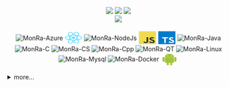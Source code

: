 <!--Hello
<h2><img src="https://emojis.slackmojis.com/emojis/images/1531849430/4246/blob-sunglasses.gif?1531849430" width="30"/> Hi There👋 , I'm MonRá! <img src="https://media.giphy.com/media/12oufCB0MyZ1Go/giphy.gif" width="50"><img src="https://i.giphy.com/9KawrQzIwdAYg.webp" width="50"></h2>
-->

<div>
  </p>
  <div align="center">
   <a href="https://www.facebook.com/ramon.chaib" target="_blank"><img src="https://img.shields.io/badge/-Facebook-%230077B5?style=for-the-badge&logo=facebook&logoColor=white" target="_blank"></a> 
  <a href="https://www.instagram.com/monrapps/" target="_blank"><img src="https://img.shields.io/badge/-Instagram-%23E4405F?style=for-the-badge&logo=instagram&logoColor=white" target="_blank"></a>
  <a href="https://www.linkedin.com/in/ramon-chaib-27007635/" target="_blank"><img src="https://img.shields.io/badge/-LinkedIn-%230077B5?style=for-the-badge&logo=linkedin&logoColor=white" target="_blank"></a>   
</div>

<div align="center">
  <img src="https://i.giphy.com/MM0Jrc8BHKx3y.webp">
</div>
  
 <div style="display: inline_block" align="center"><br>
  <img align="center" alt="MonRa-Azure" height="30" width="40" src="https://cdn.jsdelivr.net/gh/devicons/devicon/icons/azure/azure-original.svg">
  <img align="center" alt="MonRa-React" height="30" width="40" src="https://raw.githubusercontent.com/devicons/devicon/master/icons/react/react-original.svg">
  <img align="center" alt="MonRa-NodeJs" height="30" width="40" src="https://cdn.jsdelivr.net/gh/devicons/devicon/icons/nodejs/nodejs-original.svg">
  <img align="center" alt="MonRa-Js" height="30" width="40" src="https://raw.githubusercontent.com/devicons/devicon/master/icons/javascript/javascript-original.svg">     <img align="center" alt="MonRa-Ts" height="30" width="40" src="https://raw.githubusercontent.com/devicons/devicon/master/icons/typescript/typescript-original.svg">
  <img align="center" alt="MonRa-Java" height="30" width="40" src="https://cdn.jsdelivr.net/gh/devicons/devicon/icons/java/java-original.svg">
  <img align="center" alt="MonRa-C" height="30" width="40" src="https://cdn.jsdelivr.net/gh/devicons/devicon/icons/c/c-original.svg">
  <img align="center" alt="MonRa-CS" height="30" width="40" src="https://cdn.jsdelivr.net/gh/devicons/devicon/icons/csharp/csharp-original.svg">
  <img align="center" alt="MonRa-Cpp" height="30" width="40" src="https://cdn.jsdelivr.net/gh/devicons/devicon/icons/cplusplus/cplusplus-original.svg">
  <img align="center" alt="MonRa-QT" height="30" width="40" src="https://cdn.jsdelivr.net/gh/devicons/devicon/icons/qt/qt-original.svg">
  <img align="center" alt="MonRa-Linux" height="30" width="40" src="https://cdn.jsdelivr.net/gh/devicons/devicon/icons/linux/linux-original.svg">
  <img align="center" alt="MonRa-Mysql" height="30" width="40" src="https://cdn.jsdelivr.net/gh/devicons/devicon/icons/mysql/mysql-original.svg">
  <img align="center" alt="MonRa-Docker" height="30" width="40" src="https://cdn.jsdelivr.net/gh/devicons/devicon/icons/docker/docker-original.svg">  
  <img align="center" alt="MonRa-Android" height="30" width="40" src="https://github.com/devicons/devicon/blob/master/icons/android/android-original.svg">
  
</div>
</a>

</br>
<!--
[![github activity graph](https://activity-graph.herokuapp.com/graph?username=monrapps&theme=chartreuse-dark)](https://github.com/monrapps/)
-->
<div>
<details>
      <summary>more...</summary>
      
<!--
### <img src="https://media.giphy.com/media/VgCDAzcKvsR6OM0uWg/giphy.gif" width="50"> A little more about me...  

```javascript
const monra = {
    pronouns: "He" | "Him",
    code: ["any"],
    askMeAbout: ["any"],
    technologies: {
        backEnd: {
            js: ["any"],
        },
        mobileApp: {
            native: ["Android Development"]
        },
        devOps: ["AWS", "Docker🐳", "Route53", "Nginx"],
        databases: ["mongo", "MySql", "sqlite"],
        misc: ["Firebase", "Socket.IO", "selenium", "open-cv", "php", "SuiteApp"]
    },
    architecture: ["Serverless Architecture", "Progressive web applications", "Single page applications"],
    currentFocus: "Building Robots to ease opertations",
    funFact: "There are two ways to write error-free programs; only the third one works"
};
```
-->

---
<!--START_SECTION:waka-->
![Code Time](http://img.shields.io/badge/Code%20Time-1%2C295%20hrs%2030%20mins-blue)

![Profile Views](http://img.shields.io/badge/Profile%20Views-0-blue)

![Lines of code](https://img.shields.io/badge/From%20Hello%20World%20I%27ve%20Written-4.9%20million%20lines%20of%20code-blue)

**🐱 My GitHub Data** 

> 📦 74.3 kB Used in GitHub's Storage 
 > 
> 🏆 4,229 Contributions in the Year 2025
 > 
> 🚫 Not Opted to Hire
 > 
> 📜 25 Public Repositories 
 > 
> 🔑 22 Private Repositories 
 > 
**I'm an Early 🐤** 

```text
🌞 Morning                9733 commits        ████████░░░░░░░░░░░░░░░░░   31.86 % 
🌆 Daytime                12821 commits       ██████████░░░░░░░░░░░░░░░   41.97 % 
🌃 Evening                4342 commits        ████░░░░░░░░░░░░░░░░░░░░░   14.21 % 
🌙 Night                  3654 commits        ███░░░░░░░░░░░░░░░░░░░░░░   11.96 % 
```
📅 **I'm Most Productive on Thursday** 

```text
Monday                   5562 commits        █████░░░░░░░░░░░░░░░░░░░░   18.21 % 
Tuesday                  5676 commits        █████░░░░░░░░░░░░░░░░░░░░   18.58 % 
Wednesday                5855 commits        █████░░░░░░░░░░░░░░░░░░░░   19.17 % 
Thursday                 6623 commits        █████░░░░░░░░░░░░░░░░░░░░   21.68 % 
Friday                   4257 commits        ███░░░░░░░░░░░░░░░░░░░░░░   13.93 % 
Saturday                 1463 commits        █░░░░░░░░░░░░░░░░░░░░░░░░   04.79 % 
Sunday                   1114 commits        █░░░░░░░░░░░░░░░░░░░░░░░░   03.65 % 
```


📊 **This Week I Spent My Time On** 

```text
🕑︎ Time Zone: America/Sao_Paulo

💬 Programming Languages: 
Python                   1 hr 34 mins        ██████████░░░░░░░░░░░░░░░   41.55 % 
JSON                     59 mins             ███████░░░░░░░░░░░░░░░░░░   26.22 % 
Other                    48 mins             █████░░░░░░░░░░░░░░░░░░░░   21.31 % 
Git Config               8 mins              █░░░░░░░░░░░░░░░░░░░░░░░░   03.77 % 
INI                      5 mins              █░░░░░░░░░░░░░░░░░░░░░░░░   02.55 % 

🔥 Editors: 
Cursor                   3 hrs 47 mins       █████████████████████████   100.00 % 

🐱‍💻 Projects: 
nlm-gww-watcher          2 hrs 58 mins       ████████████████████░░░░░   78.60 % 
gww-v6i                  48 mins             █████░░░░░░░░░░░░░░░░░░░░   21.26 % 
buildroot                0 secs              ░░░░░░░░░░░░░░░░░░░░░░░░░   00.14 % 

💻 Operating System: 
WSL                      3 hrs 47 mins       █████████████████████████   100.00 % 
```

**I Mostly Code in C++** 

```text
C                        17 repos            ████░░░░░░░░░░░░░░░░░░░░░   17.89 % 
Python                   14 repos            ████░░░░░░░░░░░░░░░░░░░░░   14.74 % 
JavaScript               10 repos            ███░░░░░░░░░░░░░░░░░░░░░░   10.53 % 
Shell                    6 repos             ██░░░░░░░░░░░░░░░░░░░░░░░   06.32 % 
HTML                     6 repos             ██░░░░░░░░░░░░░░░░░░░░░░░   06.32 % 
```



**Timeline**

![Lines of Code chart](https://raw.githubusercontent.com/monrapps/monrapps/master/assets/bar_graph.png)


 Last Updated on 19/09/2025 20:02:04 UTC
<!--END_SECTION:waka-->
